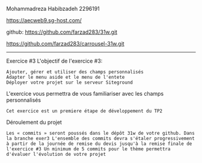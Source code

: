 Mohammadreza Habibzadeh
2296191

https://aecweb9.sg-host.com/

github:
https://github.com/farzad283/31w.git

https://github.com/farzad283/carrousel-31w.git




--------------------------------------------------------------------

Exercice #3 
L'objectif de l'exercice #3:

    Ajouter, gérer et utiliser des champs personnalisés
    Adapter le menu aside et le menu de l'entete
    Déployer votre projet sur le serveur Siteground

L'exercice vous permettra de vous familiariser avec les champs personnalisés

    Cet exercice est un premiere étape de développement du TP2

Déroulement du projet

    Les « commits » seront poussés dans le dépôt 31w de votre github. Dans la branche exer3 L'ensemble des commits devra s'étaler progressivement à partir de la journée de remise du devis jusqu'à la remise finale de l'exercice #3 Un minimum de 5 commits pour le thème permettra d'évaluer l'évolution de votre projet
